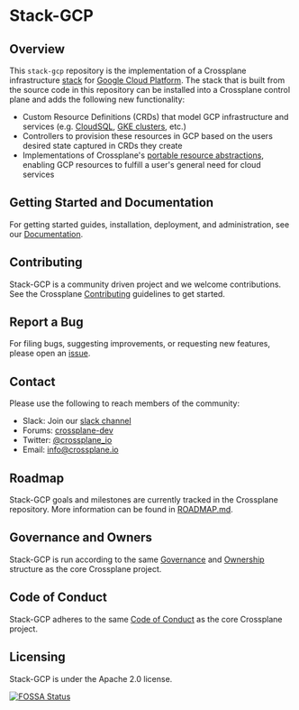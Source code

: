 # Stack-GCP

## Overview

This `stack-gcp` repository is the implementation of a Crossplane infrastructure
[stack](https://github.com/crossplane/crossplane/blob/master/design/design-doc-stacks.md) for
[Google Cloud Platform](https://cloud.google.com).
The stack that is built from the source code in this repository can be installed into a Crossplane control plane and adds the following new functionality:

* Custom Resource Definitions (CRDs) that model GCP infrastructure and services (e.g. [CloudSQL](https://cloud.google.com/sql/), [GKE clusters](https://cloud.google.com/kubernetes-engine/), etc.)
* Controllers to provision these resources in GCP based on the users desired state captured in CRDs they create
* Implementations of Crossplane's [portable resource abstractions](https://crossplane.io/docs/master/running-resources.html), enabling GCP resources to fulfill a user's general need for cloud services

## Getting Started and Documentation

For getting started guides, installation, deployment, and administration, see our [Documentation](https://crossplane.io/docs/latest).

## Contributing

Stack-GCP is a community driven project and we welcome contributions.
See the Crossplane [Contributing](https://github.com/crossplane/crossplane/blob/master/CONTRIBUTING.md) guidelines to get started.

## Report a Bug

For filing bugs, suggesting improvements, or requesting new features, please open an [issue](https://github.com/crossplane/stack-gcp/issues).

## Contact

Please use the following to reach members of the community:

- Slack: Join our [slack channel](https://slack.crossplane.io)
- Forums: [crossplane-dev](https://groups.google.com/forum/#!forum/crossplane-dev)
- Twitter: [@crossplane_io](https://twitter.com/crossplane_io)
- Email: [info@crossplane.io](mailto:info@crossplane.io)

## Roadmap

Stack-GCP goals and milestones are currently tracked in the Crossplane repository.
More information can be found in [ROADMAP.md](https://github.com/crossplane/crossplane/blob/master/ROADMAP.md).

## Governance and Owners

Stack-GCP is run according to the same [Governance](https://github.com/crossplane/crossplane/blob/master/GOVERNANCE.md) and [Ownership](https://github.com/crossplane/crossplane/blob/master/OWNERS.md) structure as the core Crossplane project.

## Code of Conduct

Stack-GCP adheres to the same [Code of Conduct](https://github.com/crossplane/crossplane/blob/master/CODE_OF_CONDUCT.md) as the core Crossplane project.

## Licensing

Stack-GCP is under the Apache 2.0 license.

[![FOSSA Status](https://app.fossa.io/api/projects/git%2Bgithub.com%2Fcrossplaneio%2Fstack-gcp.svg?type=large)](https://app.fossa.io/projects/git%2Bgithub.com%2Fcrossplaneio%2Fstack-gcp?ref=badge_large)
